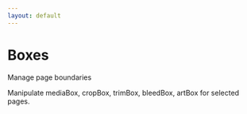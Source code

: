 ```yaml
---
layout: default
---
```


# Boxes

Manage page boundaries

Manipulate mediaBox, cropBox, trimBox, bleedBox, artBox for selected pages.